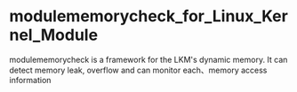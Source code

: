 modulememorycheck_for_Linux_Kernel_Module
=========================================

modulememorycheck is a framework for the LKM's dynamic memory. It can detect memory leak, overflow and can monitor each、memory access information
